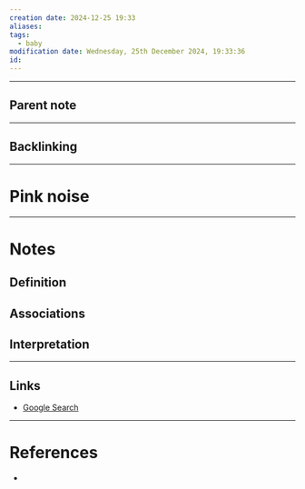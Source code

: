 ```yaml
---
creation date: 2024-12-25 19:33
aliases: 
tags:
  - baby
modification date: Wednesday, 25th December 2024, 19:33:36
id:
---
```

---

## Parent note
---
## Backlinking


---
# Pink noise


---
# Notes

## Definition

## Associations

## Interpretation

---
## Links
- [Google Search](https://www.google.com/search?q=Pink+noise)

---
# References
+ 